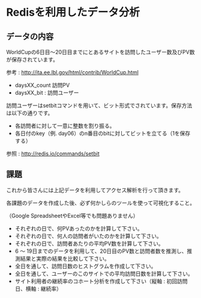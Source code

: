 # Redisを利用したデータ分析

## データの内容

WorldCupの6日目〜20日目までにとあるサイトを訪問したユーザー数及びPV数が保存されています。

参考 : http://ita.ee.lbl.gov/html/contrib/WorldCup.html

- daysXX_count 訪問PV
- daysXX_bit : 訪問ユーザー

訪問ユーザーはsetbitコマンドを用いて、ビット形式でされています。保存方法は以下の通りです。

- 各訪問者に対して一意に整数を割り振る。
- 各日付のkey（例. day06）のn番目のbitに対してビットを立てる（1を保存する）

参照 : http://redis.io/commands/setbit


## 課題

これから皆さんには上記データを利用してアクセス解析を行って頂きます。

各課題のデータを作成した後、必ず何かしらのツールを使って可視化すること。

（Google SpreadsheetやExcel等でも問題ありません）

- それぞれの日で、何PVあったのかを計算して下さい。
- それぞれの日で、何人の訪問者がいたのかを計算して下さい。
- それぞれの日で、訪問者あたりの平均PV数を計算して下さい。
- 6 〜 19日までのデータを利用して、20日目のPV数と訪問者数を推測し、推測結果と実際の結果を比較して下さい。
- 全日を通して、訪問日数のヒストグラムを作成して下さい。
- 全日を通して、ユーザーのこのサイトでの平均訪問日数を計算して下さい。
- サイト利用者の継続率のコホート分析を作成して下さい（縦軸 : 初回訪問日、横軸 : 継続率）
